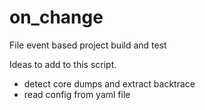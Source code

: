 # on_change
File event based project build and test

Ideas to add to this script.
- detect core dumps and extract backtrace
- read config from yaml file
